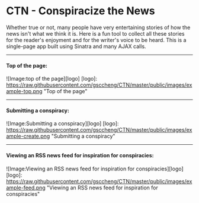 # CTN - Conspiracize the News
Whether true or not, many people have very entertaining stories of how the news isn't what we think it is. Here is a fun tool to collect all these stories for the reader's enjoyment and for the writer's voice to be heard. This is a single-page app built using Sinatra and many AJAX calls.

---
#### Top of the page:
![Image:top of the page][logo]
[logo]: https://raw.githubusercontent.com/gsccheng/CTN/master/public/images/example-top.png "Top of the page"

---
#### Submitting a conspiracy:
![Image:Submitting a conspiracy][logo]
[logo]: https://raw.githubusercontent.com/gsccheng/CTN/master/public/images/example-create.png "Submitting a conspiracy"

---
#### Viewing an RSS news feed for inspiration for conspiracies:
![Image:Viewing an RSS news feed for inspiration for conspiracies][logo]
[logo]: https://raw.githubusercontent.com/gsccheng/CTN/master/public/images/example-feed.png "Viewing an RSS news feed for inspiration for conspiracies"